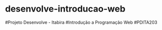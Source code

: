 # desenvolve-introducao-web

 #Projeto Desenvolve - Itabira
  #Introdução a Programação Web
  #PDITA203
